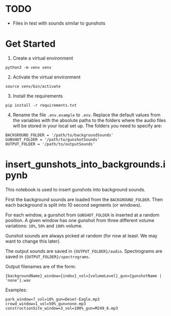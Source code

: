 # TODO
- Files in test with sounds similar to gunshots

# Get Started
1. Create a virtual environment

`python3 -m venv venv`

2. Activate the virtual environment

`source venv/bin/activate`

3. Install the requirements

`pip install -r requirements.txt`

4. Rename the file `.env.example` to `.env`. Replace the default values from the variables with the absolute paths to the folders where the audio files will be stored in your local set up. The folders you need to specify are: 
```
BACKGROUND_FOLDER = '/path/to/backgroundSounds'
GUNSHOT_FOLDER = '/path/to/gunshotSounds'
OUTPUT_FOLDER = '/path/to/outputSounds'
```

# insert_gunshots_into_backgrounds.ipynb

This notebook is used to insert gunshots into background sounds. 

First the background sounds are loaded from the `BACKGROUND_FOLDER`. Then each background is split into 10 second segments (or windows).

For each window, a gunshot from `GUNSHOT_FOLDER` is inserted at a random position. A given window has one gunshot from three different volume variations: `10%`, `50%` and `100%` volume.

Gunshot sounds are always picked at random (for now at least. We may want to change this later).

The output sounds are saved in `{OUTPUT_FOLDER}/audio`. Spectrograms are saved in `{OUTPUT_FOLDER}/spectrograms`.

Output filenames are of the form: 

`{backgroundName}_window={index}_vol={volumeLevel}_gun={gunshotName | 'none'}.wav`

Examples:

```
park_window=7_vol=10%_gun=Deset-Eagle.mp3
crowd_window=1_vol=50%_gun=none.mp3
constructionSite_window=3_vol=100%_gun=M249_6.mp3
```